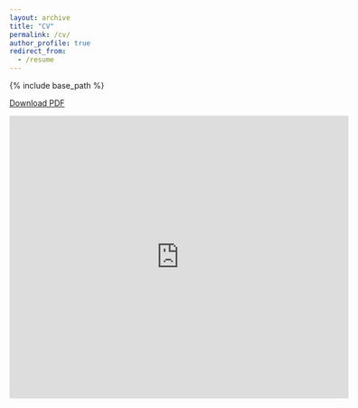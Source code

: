 ```yaml
---
layout: archive
title: "CV"
permalink: /cv/
author_profile: true
redirect_from:
  - /resume
---
```


{% include base_path %}

[Download PDF](/files/Denton-Schneider_CV_2021_08.pdf)

<embed src="https://jondentonschneider.com/files/Denton-Schneider_CV_2021_08.pdf" type="application/pdf" width="600px" height="500px" />
